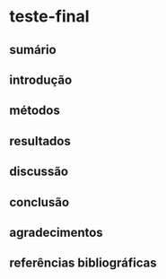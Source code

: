 # teste-final
## sumário
## introdução
## métodos
## resultados
## discussão
## conclusão
## agradecimentos
## referências bibliográficas
